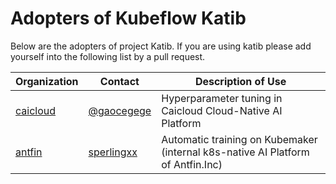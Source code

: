 # Adopters of Kubeflow Katib

Below are the adopters of project Katib. If you are using katib
please add yourself into the following list by a pull request.

| Organization | Contact | Description of Use |
| ------------ | ------- | ------------------ |
| [caicloud](https://caicloud.io/) |[@gaocegege](https://github.com/gaocegege) | Hyperparameter tuning in Caicloud Cloud-Native AI Platform |
| [antfin](https://www.antfin.com/) |[sperlingxx](https://github.com/sperlingxx) | Automatic training on Kubemaker (internal k8s-native AI Platform of Antfin.Inc) |
